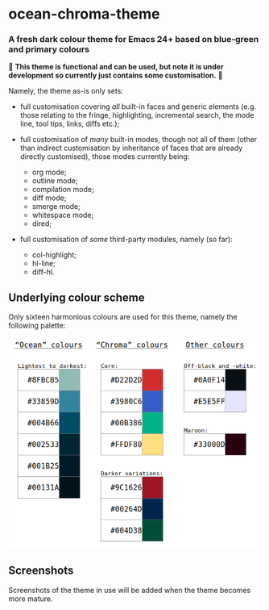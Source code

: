 # ocean-chroma-theme

### A fresh dark colour theme for Emacs 24+ based on blue-green and primary colours

:pushpin: **This theme is functional and can be used, but note it is under
development so currently just contains some customisation.** :pushpin:

Namely, the theme as-is only sets:

* full customisation covering *all* built-in faces and generic elements
  (e.g. those relating to the fringe, highlighting, incremental search,
  the mode line, tool tips, links, diffs etc.);

* full customisation of *many* built-in modes, though not all of them (other
  than indirect customisation by inheritance of faces that are already
  directly customised), those modes currently being:
  * org mode;
  * outline mode;
  * compilation mode;
  * diff mode;
  * smerge mode;
  * whitespace mode;
  * dired;

* full customisation of *some* third-party modules, namely (so far):
  * col-highlight;
  * hl-line;
  * diff-hl.


## Underlying colour scheme

Only sixteen harmonious colours are used for this theme, namely the
following palette:

![ocean_chroma_theme_colour_palette](img/ocean_chroma_palette.png)


## Screenshots

Screenshots of the theme in use will be added when the theme becomes more mature.

